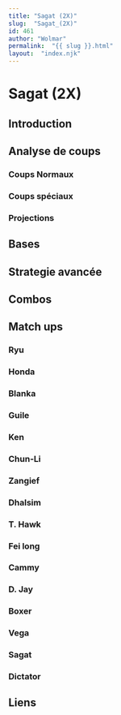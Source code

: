 ```yaml
---
title: "Sagat (2X)"
slug:  "Sagat_(2X)"
id: 461
author: "Wolmar"
permalink:  "{{ slug }}.html"
layout:  "index.njk"
---
```


# Sagat (2X)

## Introduction

## Analyse de coups

### Coups Normaux

### Coups spéciaux

### Projections

## Bases

## Strategie avancée

## Combos

## Match ups

### Ryu

### Honda

### Blanka

### Guile

### Ken

### Chun-Li

### Zangief

### Dhalsim

### T. Hawk

### Fei long

### Cammy

### D. Jay

### Boxer

### Vega

### Sagat

### Dictator

## Liens
